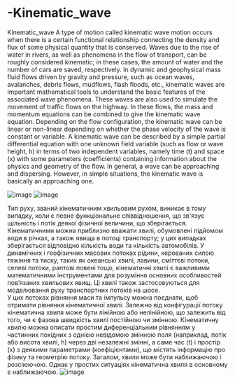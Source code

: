 # -Kinematic_wave
 Kinematic_wave
A type of motion called kinematic wave motion occurs when there is a certain functional relationship connecting the density and flux of some physical quantity that is conserved. Waves due to the rise of water in rivers, as well as phenomena in the flow of transport, can be roughly considered kinematic; in these cases, the amount of water and the number of cars are saved, respectively.
In dynamic and geophysical mass fluid flows driven by gravity and pressure, such as ocean waves, avalanches, debris flows, mudflows, flash floods, etc., kinematic waves are important mathematical tools to understand the basic features of the associated wave phenomena. These waves are also used to simulate the movement of traffic flows on the highway.
In these flows, the mass and momentum equations can be combined to give the kinematic wave equation. Depending on the flow configuration, the kinematic wave can be linear or non-linear depending on whether the phase velocity of the wave is constant or variable.
A kinematic wave can be described by a simple partial differential equation with one unknown field variable (such as flow or wave height, h) in terms of two independent variables, namely time (t) and space (x) with some parameters (coefficients) containing information about the physics and geometry of the flow. In general, a wave can be approaching and dispersing. However, in simple situations, the kinematic wave is basically an approaching one.

![image](https://user-images.githubusercontent.com/86537032/211124988-fa80f598-767e-428a-a659-662d7ee95953.png)
![image](https://user-images.githubusercontent.com/86537032/211125155-b30494c5-5dc9-48ea-8a39-499f3c60a97d.png)


Тип руху, званий кінематичним хвильовим рухом, виникає в тому випадку, коли є певне функціональне співвідношення, що зв'язує щільність і потік деякої фізичної величини, що зберігається. Кінематичними можна приблизно вважати хвилі, обумовлені підйомом води в річках, а також явища в потоці транспорту; у цих випадках зберігається відповідно кількість води та кількість автомобілів. 
У динамічних і геофізичних масових потоках рідини, керованих силою тяжіння та тиску, таких як океанські хвилі, лавини, сміттєві потоки, селеві потоки, раптові повені тощо, кінематичні хвилі є важливими математичними інструментами для розуміння основних особливостей пов’язаних хвильових явищ.  Ці хвилі також застосовуються для моделювання руху транспортних потоків на шосе.  
У цих потоках рівняння маси та імпульсу можна поєднати, щоб отримати рівняння кінематичної хвилі. Залежно від конфігурації потоку кінематична хвиля може бути лінійною або нелінійною, що залежить від того, чи є  фазова швидкість хвилі постійною чи змінною. 
Кінематичну хвилю можна описати простим диференціальним рівнянням у частинних похідних з однією невідомою змінною поля (наприклад, потік або висота хвилі, h) через дві незалежні змінні, а саме час (t) і простір (x) з деякими параметрами (коефіцієнтами), що містять інформацію про фізику та геометрію потоку. Загалом, хвиля може бути наближаючою і розсіюючою. Однак у простих ситуаціях кінематична хвиля в основному є наближаючою.
![image](https://user-images.githubusercontent.com/86537032/211128616-6c3bfe10-a756-449b-92d5-baa18d21926e.png)
